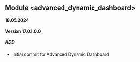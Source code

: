 ## Module <advanced_dynamic_dashboard>

#### 18.05.2024
#### Version 17.0.1.0.0
##### ADD
- Initial commit for Advanced Dynamic Dashboard